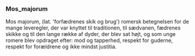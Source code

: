 ### Mos_majorum


Mos majorum, (lat. 'forfædrenes skik og brug') romersk betegnelsen for de mange leveregler, der var knyttet til traditionen, til sædvanen, fædrenes skikke og til den lange række af dyder, der blev sat højt, og som unge romere blev opdraget efter: mod og tapperhed, respekt for guderne, respekt for forældrene og ikke mindst justitia.
